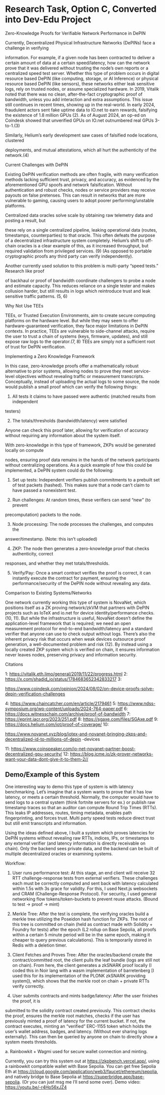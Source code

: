 # Research Task, Option C, Converted into Dev-Edu Project

Zero-Knowledge Proofs for Verifiable Network
Performance in DePIN

Currently, Decentralized Physical Infrastructure Networks (DePINs) face a challenge in verifying

information. For example, if a given node has been contracted to deliver a certain amount of data at a
certain speed/latency, how can the network prove that it was delivered without trusting the node’s own
reports or a centralized speed test server. Whether this type of problem occurs in digital resource based
DePIN (like computing, storage, or AI Inference) or physical resource based DePIN (like sensors), these
networks either leak sensitive logs, rely on trusted nodes, or assume specialized hardware. In 2019,
Vitalik noted that there was no clean, after-the-fact cryptographic proof of bandwidth, unless you add
interaction and extra assumptions. This issue still continues in recent times, showing up in the real-world.
In early 2024, fraudulent actors sent fake uptime data to IO.net to earn rewards, falsifying the existence of
1.8 million GPUs (2). As of August 2024, an op-ed on Coindesk showed that unverified GPUs on IO.net
outnumbered real GPUs 3-to-1.(3)

Similarly, Helium’s early development saw cases of falsified node locations, clustered

deployments, and mutual attestations, which all hurt the authenticity of the network.(4)

Current Challenges with DePIN

Existing DePIN verification methods are often fragile, with many verification methods lacking sufficient
trust, privacy, and accuracy, as evidenced by the aforementioned GPU spoofs and network falsification.
Without authentication and robust checks, nodes or service providers may receive payouts on false
pretenses. This can result in networks that are more vulnerable to gaming, causing users to adopt poorer
performing/unstable platforms.

Centralized data oracles solve scale by obtaining raw telemetry data and posting a result, but

these rely on a single centralized pipeline, leaking operational data (routes, timestamps, counterparties) to
that oracle. This often defeats the purpose of a decentralized infrastructure system completely. Helium’s
shift to off-chain oracles is a clear example of this, as it increased throughput, but required validation
from privileged services. (9) (As opposed to portable cryptographic proofs any third party can verify
independently).

Another currently used solution to this problem is multi-party “speed tests.” Research like proof

of backhaul or proof of bandwidth coordinate challengers to probe a node and estimate capacity. This
reduces reliance on a single tester and makes collusion harder, but still results in logs which reintroduce
trust and leak sensitive traffic patterns. (5, 6)

Why Not Use TEEs

TEEs, or Trusted Execution Environments, aim to create secure computing platforms on the hardware
level. But while they may seem to offer hardware-guaranteed verification, they face major limitations in
DePIN contexts. In practice, TEEs are vulnerable to side-channel attacks, require the user to trust a chain
of systems (keys, firmware, updates), and still expose raw logs to the operator.(7, 8) TEEs are simply not
a sufficient root of trust for DePIN verification.

Implementing a Zero Knowledge Framework

In this case, zero-knowledge proofs offer a mathematically robust alternative to prior systems, allowing
nodes to prove they meet service-level objectives without revealing traffic or measurement transcripts.
Conceptually, instead of uploading the actual logs to some source, the node would publish a small proof
which can verify the following things:

1.  All tests it claims to have passed were authentic (matched results from independent

testers)

2.  The totals/thresholds (bandwidth/latency) were satisfied

Anyone can check this proof later, allowing for verification of accuracy without requiring any information
about the system itself.

With zero-knowledge in this type of framework, ZKPs would be generated locally on compute

nodes, ensuring proof data remains in the hands of the network participants without centralizing
operations. As a quick example of how this could be implemented, a DePIN system could do the
following:

1.  Set up tests: Independent verifiers publish commitments to a prebuilt set of test packets
(hashed). This makes sure that a node can’t claim to have passed a nonexistent test.

2.  Run challenges: At random times, these verifiers can send “new” (to prevent

precomputation) packets to the node.

3.  Node processing: The node processes the challenges, and computes the

answer/timestamp. (Note: this isn’t uploaded)

4.  ZKP: The node then generates a zero-knowledge proof that checks authenticity, correct

responses, and whether they met totals/thresholds.

5.  Verify/Pay: Once a smart contract verifies the proof is correct, it can instantly execute the
contract for payment, ensuring the performance/security of the DePIN node without
revealing any data.

Comparison to Existing Systems/Networks

One network currently working this type of system is NovaNet, which positions itself as a ZK proving
network/zkVM that partners with DePIN projects such as IoTeX and io.net for device
identity/performance checks. (10, 11). But while the infrastructure is useful, NovaNet doesn’t define the
application-level framework that is required; we need an open measurement protocol for end-to-end
bandwidth/latency and a standard verifier that anyone can use to check output without logs. There’s also
the inherent privacy risk that occurs when weak devices outsource proof generation, a well-documented
problem and risk (12). By instead using a locally created ZKP system which is verified on chain, it
ensures information never leaves nodes, preserving privacy and information security.

Citations

1: https://vitalik.eth.limo/general/2019/11/22/progress.html
2: https://x.com/shadid_io/status/1784683652342833217
3:

https://www.coindesk.com/opinion/2024/08/02/on-device-proofs-solve-depin-verification-challenges

4: https://www.chaincatcher.com/en/article/2179461
5: https://www.ndss-symposium.org/wp-content/uploads/2024-764-paper.pdf
6: https://docs.witnesschain.com/archive/proof-of-bandwidth
7: https://eprint.iacr.org/2023/251.pdf
8: https://sgaxe.com/files/SGAxe.pdf
9: https://docs.helium.com/iot/proof-of-coverage/
10:

https://www.novanet.xyz/blog/iotex-and-novanet-bringing-zkps-and-decentralized-id-to-millions-of-depin
-devices

11: https://www.coinspeaker.com/io-net-novanet-partner-boost-decentralized-gpu-security/
12: https://blog.icme.io/zk-prover-networks-want-your-data-dont-give-it-to-them-2//

## Demo/Example of this System

One interesting way to demo this type of system is with latency benchmarking. Let’s imagine that a
system wants to prove that it has low latency, or meets a certain threshold. Normally, the computer would
have to send logs to a central system (think fortnite servers for ex.) or publish raw timestamp traces so
that an auditor can compute Round Trip Times (RTTs). This leaks IP addresses, routes, timing metadata,
enables path fingerprinting, and forces trust. Multi party speed tests reduce direct trust but still emit
transcripts and information.

Using the ideas defined above, I built a system which proves latencies for DePIN systems without
revealing raw RTTs, indices, IPs, or timestamps to any external verifier (and latency information is
directly receivable on chain). Only the backend sees private data, and the backend can be built of multiple
decentralized oracles or examining systems.

Workflow:

1.  User runs performance test: At this stage, an end client will receive 32 RTT challenge-response
tests from external verifiers. These challenges each must be correctly computed and sent back
with latency calculated within 1.5s with 3s grace for validity. For this, I used Next.js websockets
and CRAM (Challenge-Response Protocol). For security, I used general networking flow
tokens/token-buckets to prevent reuse attacks. (Bound to test → proof → mint)

2.  Merkle Tree: After the test is complete, the verifying oracles build a merkle tree utilizing the
Poseidon hash function for ZKPs. The root of this tree is committed on chain (held as contract
made with Solidity + Foundry for tests) after the epoch (L2 rollup on Base Sepolia, all proofs
within a certain 5 minute period will be in the same epoch, making it cheaper to query previous
calculations). This is temporarily stored in Redis with a deletion timer.

3.  Client Fetches and Proves Tree: After the oracles/backend create the contract/committed root,
the client pulls the leaf bundle (logs are still not on chain). From here, the client generates a
zkSNARK proof locally (I coded this in Noir lang with a wasm implementation of barretenberg [I
used this for its implementation of the PLONK zkSNARK providing system]), which shows that
the merkle root on chain + private RTTs verify correctly.

4.  User submits contracts and mints badge/latency: After the user finishes the proof, it is

submitted to the solidity contract created previously. This contract checks the proof, ensures the
merkle root matches, checks if the user has previously minted a proof of latency for the current
bucket. If not, the contract executes, minting an “verified” ERC-1155 token which holds the
user’s wallet address, badges, and latency. (Without ever sharing logs externally). This can then
be queried by anyone on chain to directly show a system meets thresholds.

a.  Rainbowkit + Wagmi used for secure wallet connection and minting.

Currently, you can try this system out at https://zkpbench.vercel.app/, using a
rainbowkit compatible wallet with Base Sepolia. You can get free Sepolia Eth at
https://cloud.google.com/application/web3/faucet/ethereum/sepolia, and natively
bridge to Base Sepolia at https://superbridge.app/base-sepolia. (Or you can just
msg me I’ll send some over).  Demo video: https://youtu.be/-r4Ho56xJZ4